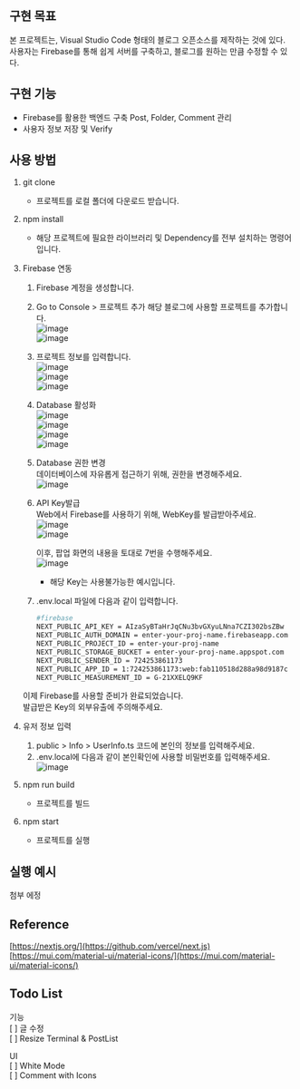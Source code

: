 ## 구현 목표
본 프로젝트는, Visual Studio Code 형태의 블로그 오픈소스를 제작하는 것에 있다. <br/>
사용자는 Firebase를 통해 쉽게 서버를 구축하고, 블로그를 원하는 만큼 수정할 수 있다.

## 구현 기능
- Firebase를 활용한 백엔드 구축
  Post, Folder, Comment 관리
- 사용자 정보 저장 및 Verify


## 사용 방법
1. git clone
   - 프로젝트를 로컬 폴더에 다운로드 받습니다.
2. npm install
   - 해당 프로젝트에 필요한 라이브러리 및 Dependency를 전부 설치하는 명령어입니다.
3. Firebase 연동
   1. Firebase 계정을 생성합니다.
   2. Go to Console > 프로젝트 추가
      해당 블로그에 사용할 프로젝트를 추가합니다.<br/>
    ![image](https://github.com/jihostudy/vsc-blog/assets/110150963/0b955f39-f67e-4a60-97ae-118707ff597e)<br/>
    ![image](https://github.com/jihostudy/vsc-blog/assets/110150963/5696ef3d-69ff-45b8-9a83-bcd539915543)<br/>
    
   3. 프로젝트 정보를 입력합니다.<br />
      ![image](https://github.com/jihostudy/vsc-blog/assets/110150963/a556b429-92e6-41f8-82e4-4cb51e2d1044)<br/>
      ![image](https://github.com/jihostudy/vsc-blog/assets/110150963/ae6d7168-4550-4cd4-9172-ebd9328a3b47)<br/>
      ![image](https://github.com/jihostudy/vsc-blog/assets/110150963/253b0027-71e6-4f49-bdbc-8f206681526c)<br/>
   
   4. Database 활성화 <br/>
      ![image](https://github.com/jihostudy/vsc-blog/assets/110150963/b6e2174b-12e7-4d63-a36f-a18d20c11ca3)<br/>
      ![image](https://github.com/jihostudy/vsc-blog/assets/110150963/2f36d2d6-ab64-4f7d-b984-35bb18d6ea9c)<br/>
      ![image](https://github.com/jihostudy/vsc-blog/assets/110150963/b3a3d78c-95a8-4fd1-b501-07d939d6d685)<br/>
      ![image](https://github.com/jihostudy/vsc-blog/assets/110150963/8c63d82c-c6e6-490f-a66c-7687aea01a91)<br/>

   5. Database 권한 변경 <br />
      데이터베이스에 자유롭게 접근하기 위해, 권한을 변경해주세요.<br/>
      ![image](https://github.com/jihostudy/vsc-blog/assets/110150963/d2d5e631-7d98-4098-a6bd-91663e024b3d)<br/>

   6. API Key발급 <br/>
      Web에서 Firebase를 사용하기 위해, WebKey를 발급받아주세요.<br/>
      ![image](https://github.com/jihostudy/vsc-blog/assets/110150963/fc676e01-38f6-4a0e-9283-7a14afebc832)<br/>
      ![image](https://github.com/jihostudy/vsc-blog/assets/110150963/5e8a6fc9-4950-46e8-abc8-4c3326d2e9f0)<br/>

      이후, 팝업 화면의 내용을 토대로 7번을 수행해주세요.<br/>
      ![image](https://github.com/jihostudy/vsc-blog/assets/110150963/be4242ae-93f4-4cd1-aa72-e9b12fb96a89)<br/>
      * 해당 Key는 사용불가능한 예시입니다.<br/>
   7. .env.local 파일에 다음과 같이 입력합니다.<br/>
      ```bash
      #firebase
      NEXT_PUBLIC_API_KEY = AIzaSyBTaHrJqCNu3bvGXyuLNna7CZI302bsZBw
      NEXT_PUBLIC_AUTH_DOMAIN = enter-your-proj-name.firebaseapp.com
      NEXT_PUBLIC_PROJECT_ID = enter-your-proj-name
      NEXT_PUBLIC_STORAGE_BUCKET = enter-your-proj-name.appspot.com
      NEXT_PUBLIC_SENDER_ID = 724253861173
      NEXT_PUBLIC_APP_ID = 1:724253861173:web:fab110518d288a98d9187c
      NEXT_PUBLIC_MEASUREMENT_ID = G-21XXELQ9KF
      ```

    이제 Firebase를 사용할 준비가 완료되었습니다. <br/>
    발급받은 Key의 외부유출에 주의해주세요.<br/>
   
5.  유저 정보 입력
    1. public > Info > UserInfo.ts 코드에 본인의 정보를 입력해주세요.
    2. .env.local에 다음과 같이 본인확인에 사용할 비밀번호를 입력해주세요. <br/>
       ![image](https://github.com/jihostudy/vsc-blog/assets/110150963/c7acbec0-f26c-4abb-bae9-0b5b1c3f3456) <br/>

6. npm run build
   - 프로젝트를 빌드

7. npm start
   - 프로젝트를 실행
  

## 실행 예시
첨부 에정

## Reference
[https://nextjs.org/](https://github.com/vercel/next.js) <br/>
[https://mui.com/material-ui/material-icons/](https://mui.com/material-ui/material-icons/)<br/>


## Todo List
기능 <br/>
[ ] 글 수정 <br/>
[ ] Resize Terminal & PostList <br/>

UI <br/>
[ ] White Mode <br/>
[ ] Comment with Icons <br/>





  
